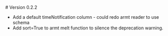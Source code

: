 # Version 0.2.2
- Add a default timeNotification column - could redo armt reader to use schema
- Add sort=True to armt melt function to silence the deprecation warning.

